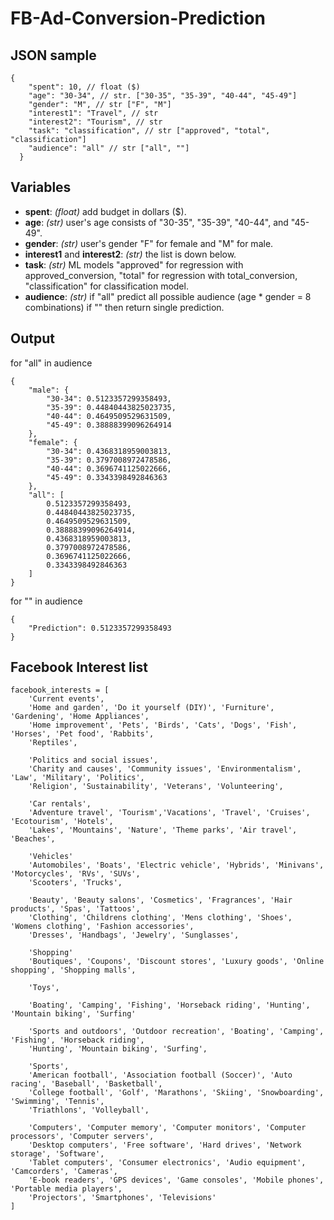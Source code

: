 # FB-Ad-Conversion-Prediction

## JSON sample
```
{
    "spent": 10, // float ($) 
    "age": "30-34", // str. ["30-35", "35-39", "40-44", "45-49"]
    "gender": "M", // str ["F", "M"]
    "interest1": "Travel", // str
    "interest2": "Tourism", // str
    "task": "classification", // str ["approved", "total", "classification"]
    "audience": "all" // str ["all", ""]
  }
```
## Variables
- **spent**: *(float)* add budget in dollars ($).
- **age**: *(str)* user's age consists of "30-35", "35-39", "40-44", and "45-49".
- **gender**: *(str)* user's gender "F" for female and "M" for male.
- **interest1** and **interest2**: *(str)* the list is down below.
- **task**: *(str)* ML models "approved" for regression with approved_conversion, "total" for regression with total_conversion, "classification" for classification model.
- **audience**: *(str)* if "all" predict all possible audience (age * gender = 8 combinations) if "" then return single prediction.

## Output
for "all" in audience
```
{
    "male": {
        "30-34": 0.5123357299358493,
        "35-39": 0.44840443825023735,
        "40-44": 0.4649509529631509,
        "45-49": 0.38888399096264914
    },
    "female": {
        "30-34": 0.4368318959003813,
        "35-39": 0.3797008972478586,
        "40-44": 0.3696741125022666,
        "45-49": 0.3343398492846363
    },
    "all": [
        0.5123357299358493,
        0.44840443825023735,
        0.4649509529631509,
        0.38888399096264914,
        0.4368318959003813,
        0.3797008972478586,
        0.3696741125022666,
        0.3343398492846363
    ]
}
```
for "" in audience
```
{
    "Prediction": 0.5123357299358493
}
```

## Facebook Interest list
```
facebook_interests = [
    'Current events',
    'Home and garden', 'Do it yourself (DIY)', 'Furniture', 'Gardening', 'Home Appliances',
    'Home improvement', 'Pets', 'Birds', 'Cats', 'Dogs', 'Fish', 'Horses', 'Pet food', 'Rabbits',
    'Reptiles',

    'Politics and social issues',
    'Charity and causes', 'Community issues', 'Environmentalism', 'Law', 'Military', 'Politics',
    'Religion', 'Sustainability', 'Veterans', 'Volunteering',

    'Car rentals',
    'Adventure travel', 'Tourism','Vacations', 'Travel', 'Cruises', 'Ecotourism', 'Hotels',
    'Lakes', 'Mountains', 'Nature', 'Theme parks', 'Air travel', 'Beaches',

    'Vehicles'
    'Automobiles', 'Boats', 'Electric vehicle', 'Hybrids', 'Minivans', 'Motorcycles', 'RVs', 'SUVs',
    'Scooters', 'Trucks',

    'Beauty', 'Beauty salons', 'Cosmetics', 'Fragrances', 'Hair products', 'Spas', 'Tattoos',
    'Clothing', 'Childrens clothing', 'Mens clothing', 'Shoes', 'Womens clothing', 'Fashion accessories',
    'Dresses', 'Handbags', 'Jewelry', 'Sunglasses',

    'Shopping'
    'Boutiques', 'Coupons', 'Discount stores', 'Luxury goods', 'Online shopping', 'Shopping malls',

    'Toys',

    'Boating', 'Camping', 'Fishing', 'Horseback riding', 'Hunting', 'Mountain biking', 'Surfing'

    'Sports and outdoors', 'Outdoor recreation', 'Boating', 'Camping', 'Fishing', 'Horseback riding',
    'Hunting', 'Mountain biking', 'Surfing',

    'Sports',
    'American football', 'Association football (Soccer)', 'Auto racing', 'Baseball', 'Basketball',
    'College football', 'Golf', 'Marathons', 'Skiing', 'Snowboarding', 'Swimming', 'Tennis',
    'Triathlons', 'Volleyball',

    'Computers', 'Computer memory', 'Computer monitors', 'Computer processors', 'Computer servers',
    'Desktop computers', 'Free software', 'Hard drives', 'Network storage', 'Software',
    'Tablet computers', 'Consumer electronics', 'Audio equipment', 'Camcorders', 'Cameras',
    'E-book readers', 'GPS devices', 'Game consoles', 'Mobile phones', 'Portable media players',
    'Projectors', 'Smartphones', 'Televisions'
]

```
